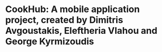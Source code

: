 # CookHub: A mobile application project, created by Dimitris Avgoustakis, Eleftheria Vlahou and George Kyrmizoudis
